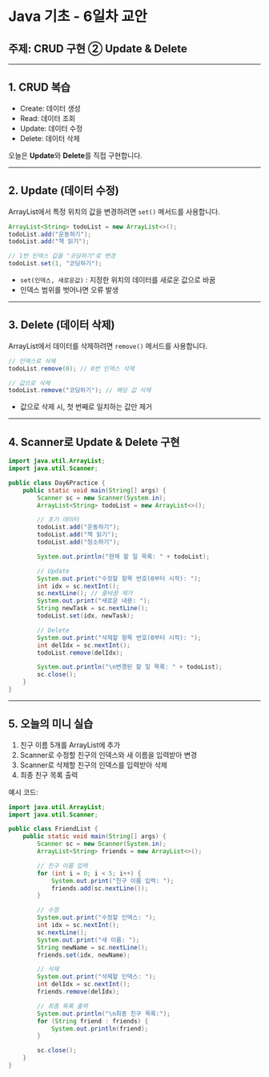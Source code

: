 # Java 기초 - 6일차 교안
## 주제: CRUD 구현 ② Update & Delete

---

## 1. CRUD 복습
- Create: 데이터 생성
- Read: 데이터 조회
- Update: 데이터 수정
- Delete: 데이터 삭제

오늘은 **Update**와 **Delete**를 직접 구현합니다.

---

## 2. Update (데이터 수정)
ArrayList에서 특정 위치의 값을 변경하려면 `set()` 메서드를 사용합니다.

```java
ArrayList<String> todoList = new ArrayList<>();
todoList.add("운동하기");
todoList.add("책 읽기");

// 1번 인덱스 값을 "코딩하기"로 변경
todoList.set(1, "코딩하기");
```

- `set(인덱스, 새로운값)` : 지정한 위치의 데이터를 새로운 값으로 바꿈
- 인덱스 범위를 벗어나면 오류 발생

---

## 3. Delete (데이터 삭제)
ArrayList에서 데이터를 삭제하려면 `remove()` 메서드를 사용합니다.

```java
// 인덱스로 삭제
todoList.remove(0); // 0번 인덱스 삭제

// 값으로 삭제
todoList.remove("코딩하기"); // 해당 값 삭제
```

- 값으로 삭제 시, 첫 번째로 일치하는 값만 제거

---

## 4. Scanner로 Update & Delete 구현

```java
import java.util.ArrayList;
import java.util.Scanner;

public class Day6Practice {
    public static void main(String[] args) {
        Scanner sc = new Scanner(System.in);
        ArrayList<String> todoList = new ArrayList<>();

        // 초기 데이터
        todoList.add("운동하기");
        todoList.add("책 읽기");
        todoList.add("청소하기");

        System.out.println("현재 할 일 목록: " + todoList);

        // Update
        System.out.print("수정할 항목 번호(0부터 시작): ");
        int idx = sc.nextInt();
        sc.nextLine(); // 줄바꿈 제거
        System.out.print("새로운 내용: ");
        String newTask = sc.nextLine();
        todoList.set(idx, newTask);

        // Delete
        System.out.print("삭제할 항목 번호(0부터 시작): ");
        int delIdx = sc.nextInt();
        todoList.remove(delIdx);

        System.out.println("\n변경된 할 일 목록: " + todoList);
        sc.close();
    }
}
```

---

## 5. 오늘의 미니 실습
1. 친구 이름 5개를 ArrayList에 추가
2. Scanner로 수정할 친구의 인덱스와 새 이름을 입력받아 변경
3. Scanner로 삭제할 친구의 인덱스를 입력받아 삭제
4. 최종 친구 목록 출력

예시 코드:
```java
import java.util.ArrayList;
import java.util.Scanner;

public class FriendList {
    public static void main(String[] args) {
        Scanner sc = new Scanner(System.in);
        ArrayList<String> friends = new ArrayList<>();

        // 친구 이름 입력
        for (int i = 0; i < 5; i++) {
            System.out.print("친구 이름 입력: ");
            friends.add(sc.nextLine());
        }

        // 수정
        System.out.print("수정할 인덱스: ");
        int idx = sc.nextInt();
        sc.nextLine();
        System.out.print("새 이름: ");
        String newName = sc.nextLine();
        friends.set(idx, newName);

        // 삭제
        System.out.print("삭제할 인덱스: ");
        int delIdx = sc.nextInt();
        friends.remove(delIdx);

        // 최종 목록 출력
        System.out.println("\n최종 친구 목록:");
        for (String friend : friends) {
            System.out.println(friend);
        }

        sc.close();
    }
}
```
